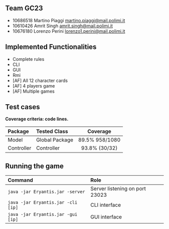 ## Team GC23

- 10686518 Martino Piaggi martino.piaggi@mail.polimi.it
- 10610426 Amrit Singh amrit.singh@mail.polimi.it
- 10676180 Lorenzo Perini  lorenzo1.perini@mail.polimi.it

## Implemented Functionalities

- Complete rules
- CLI
- GUI
- Rmi
- [AF] All 12 character cards
- [AF] 4 players game
- [AF] Multiple games

## Test cases

**Coverage criteria: code lines.**
  
| Package |Tested Class | Coverage |
|:-----------------------|:------------------|:------------------------------------:|
| Model | Global Package | 89.5% 958/1080 |
| Controller | Controller | 93.8% (30/32) |

## Running the game

| Command |Role |
|:-----------------------|:------------------|
| ``java -jar Eryantis.jar -server`` | Server listening on port 23023  |
| ``java -jar Eryantis.jar -cli [ip]`` | CLI interface |
| ``java -jar Eryantis.jar -gui [ip]`` | GUI interface |